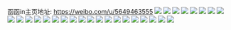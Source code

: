 函函in主页地址: https://weibo.com/u/5649463555 
![](https://wx4.sinaimg.cn/mw2000/006akzxVly1h9j7tbjiyfj30u0140wnp.jpg) 
![](https://wx4.sinaimg.cn/mw2000/006akzxVly1h9gbaizpy5j32dd35shdv.jpg) 
![](https://wx4.sinaimg.cn/mw2000/006akzxVly1h9gbakj2dtj32dc35sx6p.jpg) 
![](https://wx4.sinaimg.cn/mw2000/006akzxVly1h9gbagga1zj31o02804qq.jpg) 
![](https://wx4.sinaimg.cn/mw2000/006akzxVly1h9boe8yljlj30wi1ycayu.jpg) 
![](https://wx4.sinaimg.cn/mw2000/006akzxVly1h9boeeqaa7j30wi1ycb29.jpg) 
![](https://wx4.sinaimg.cn/mw2000/006akzxVly1h9boe5pbxrj30wi1yc7wh.jpg) 
![](https://wx4.sinaimg.cn/mw2000/006akzxVly1h9boeiuw16j30wi1yce81.jpg) 
![](https://wx4.sinaimg.cn/mw2000/006akzxVly1h9boep6mglj30wi1yc4qp.jpg) 
![](https://wx4.sinaimg.cn/mw2000/006akzxVly1h8pq6c533ij31sy0u0wmm.jpg) 
![](https://wx4.sinaimg.cn/mw2000/006akzxVly1h8pq804wglj31sy0u0jzz.jpg) 
![](https://wx4.sinaimg.cn/mw2000/006akzxVly1h8pq5gtevej31sy0u0dnn.jpg) 
![](https://wx4.sinaimg.cn/mw2000/006akzxVly1h8pqb053tij31sy0u07c0.jpg) 
![](https://wx4.sinaimg.cn/mw2000/006akzxVly1h8pqboegmvj31sy0u07ch.jpg) 
![](https://wx4.sinaimg.cn/mw2000/006akzxVly1h8my19khaej30u01sygth.jpg) 
![](https://wx4.sinaimg.cn/mw2000/006akzxVly1h8m2twviiej30u01syq7q.jpg) 
![](https://wx4.sinaimg.cn/mw2000/006akzxVly1h8ilgxbx7fj30u0140dmv.jpg) 
![](https://wx4.sinaimg.cn/mw2000/006akzxVly1h8hnfwckkij30u01sytgo.jpg) 
![](https://wx4.sinaimg.cn/mw2000/006akzxVly1h851areeufj30u01sywk9.jpg) 
![](https://wx4.sinaimg.cn/mw2000/006akzxVly1h82jij59t6j30u0140ahr.jpg) 
![](https://wx4.sinaimg.cn/mw2000/006akzxVly1h7xpi01sndj30u0140wmd.jpg) 
![](https://wx4.sinaimg.cn/mw2000/006akzxVly1h7s62sag3nj33402c04qq.jpg) 
![](https://wx4.sinaimg.cn/mw2000/006akzxVly1h7fmaytgg7j30wi1ycb29.jpg) 
![](https://wx4.sinaimg.cn/mw2000/006akzxVly1h7fmaudg9nj30wi1yce81.jpg) 
![](https://wx4.sinaimg.cn/mw2000/006akzxVly1h7d9nfcemkj30wh0qyjrt.jpg) 
![](https://wx4.sinaimg.cn/mw2000/006akzxVly1h7d9nfp3lfj30wb0f040z.jpg) 
![](https://wx4.sinaimg.cn/mw2000/006akzxVly1h6zgv9vxfdj30wi1ycb29.jpg) 
